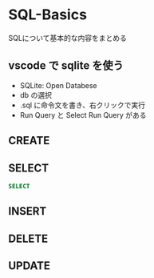# SQL-Basics
SQLについて基本的な内容をまとめる

## vscode で sqlite を使う
- SQLite: Open Databese
- db の選択
- .sql に命令文を書き、右クリックで実行
- Run Query と Select Run Query がある
 
## CREATE

## SELECT

```sql
SELECT
```

## INSERT

## DELETE

## UPDATE